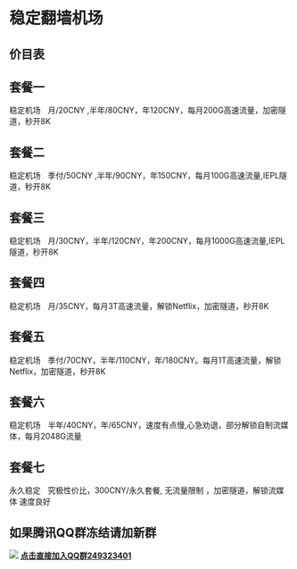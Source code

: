# 稳定翻墙机场

## 价目表

## 套餐一
稳定机场ㅤ月/20CNY ,半年/80CNY，年120CNY，每月200G高速流量，加密隧道，秒开8K

## 套餐二
稳定机场ㅤ季付/50CNY ,半年/90CNY，年150CNY，每月100G高速流量,IEPL隧道，秒开8K

## 套餐三
稳定机场ㅤ月/30CNY，半年/120CNY，年200CNY，每月1000G高速流量,IEPL隧道，秒开8K

## 套餐四
稳定机场ㅤ月/35CNY，每月3T高速流量，解锁Netflix，加密隧道，秒开8K

## 套餐五
稳定机场ㅤ季付/70CNY，半年/110CNY，年/180CNY。每月1T高速流量，解锁Netflix，加密隧道，秒开8K

## 套餐六
稳定机场ㅤ半年/40CNY，年/65CNY，速度有点慢,心急劝退，部分解锁自制流媒体，每月2048G流量

## 套餐七
永久稳定ㅤ究极性价比，300CNY/永久套餐, 无流量限制 ，加密隧道，解锁流媒体 速度良好

## 如果腾讯QQ群冻结请加新群
<img src="https://img.dalao.pro/file/05765c41bc7ac28d37456.png" /> <b><a href="http://qm.qq.com/cgi-bin/qm/qr?_wv=1027&k=EtzBGivq-ki-vu8UYOuTA4VNuJcwasqO&authKey=wUI9lNFz5KpErW%2BWcrkg449KjVXGWrUEFWewcN2i4fS3cWHZj7ZLLNcxQMv11ySg&noverify=0&group_code=249323401
">点击直接加入QQ群249323401</a>
